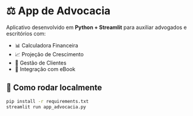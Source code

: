 # ⚖️ App de Advocacia

Aplicativo desenvolvido em **Python + Streamlit** para auxiliar advogados e escritórios com:
- 📊 Calculadora Financeira
- 📈 Projeção de Crescimento
- 👥 Gestão de Clientes
- 📘 Integração com eBook

## 🚀 Como rodar localmente
```bash
pip install -r requirements.txt
streamlit run app_advocacia.py
